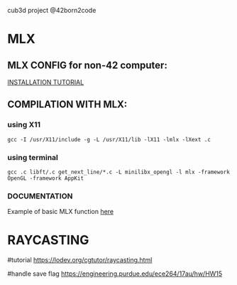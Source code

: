 cub3d project @42born2code

# MLX

## MLX CONFIG for non-42 computer: 

[INSTALLATION TUTORIAL](https://achedeuzot.me/2014/12/20/installer-la-minilibx/)

## COMPILATION WITH MLX:

### using X11

```shell
gcc -I /usr/X11/include -g -L /usr/X11/lib -lX11 -lmlx -lXext .c
```

### using terminal

```shell
gcc .c libft/.c get_next_line/*.c -L minilibx_opengl -l mlx -framework OpenGL -framework AppKit
```

### DOCUMENTATION
Example of basic MLX function [here](https://github.com/keuhdall/images_example/blob/master/example.c)

# RAYCASTING

#tutorial https://lodev.org/cgtutor/raycasting.html

#handle save flag https://engineering.purdue.edu/ece264/17au/hw/HW15
